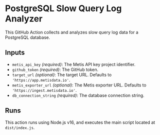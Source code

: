 # PostgreSQL Slow Query Log Analyzer

This GitHub Action collects and analyzes slow query log data for a PostgreSQL database.

## Inputs

- `metis_api_key` *(required)*: The Metis API key project identifier.
- `github_token` *(required)*: The GitHub token.
- `target_url` *(optional)*: The target URL. Defaults to `'https://app.metisdata.io'`.
- `metis_exporter_url` *(optional)*: The Metis exporter URL. Defaults to `'https://ingest.metisdata.io'`.
- `db_connection_string` *(required)*: The database connection string.

## Runs

This action runs using Node.js v16, and executes the main script located at `dist/index.js`.